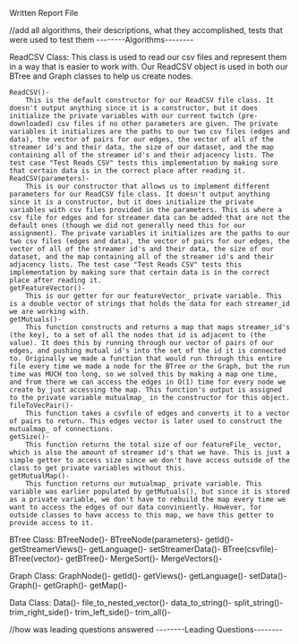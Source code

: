 Written Report File

//add all algorithms, their descriptions, what they accomplished, tests that were used to test them
--------Algorithms--------

ReadCSV Class:
    This class is used to read our csv files and represent them in a way that is easier to work with. Our ReadCSV object is used in both our BTree and Graph classes to help us create nodes.

    ReadCSV()-
        This is the default constructor for our ReadCSV file class. It doesn't output anything since it is a constructor, but it does initialize the private variables with our current twitch (pre-downloaded) csv files if no other parameters are given. The private variables it initializes are the paths to our two csv files (edges and data), the vector of pairs for our edges, the vector of all of the streamer id's and their data, the size of our dataset, and the map containing all of the streamer id's and their adjacency lists. The test case "Test Reads CSV" tests this implementation by making sure that certain data is in the correct place after reading it.
    ReadCSV(parameters)-
        This is our constructor that allows us to implement different parameters for our ReadCSV file class. It doesn't output anything since it is a constructor, but it does initialize the private variables with csv files provided in the parameters. This is where a csv file for edges and for streamer data can be added that are not the default ones (though we did not generally need this for our assignment). The private variables it initializes are the paths to our two csv files (edges and data), the vector of pairs for our edges, the vector of all of the streamer id's and their data, the size of our dataset, and the map containing all of the streamer id's and their adjacency lists. The test case "Test Reads CSV" tests this implementation by making sure that certain data is in the correct place after reading it.
    getFeatureVector()-
        This is our getter for our featureVector_ private variable. This is a double vector of strings that holds the data for each streamer_id we are working with.
    getMutuals()-
        This function constructs and returns a map that maps streamer_id's (the key), to a set of all the nodes that id is adjacent to (the value). It does this by running through our vector of pairs of our edges, and pushing mutual id's into the set of the id it is connected to. Originally we made a function that would run through this entire file every time we made a node for the BTree or the Graph, but the run time was MUCH too long, so we solved this by making a map one time, and from there we can access the edges in O(1) time for every node we create by just accessing the map. This function's output is assigned to the private variable mutualmap_ in the constructor for this object.
    fileToVecPair()-
        This function takes a csvfile of edges and converts it to a vector of pairs to return. This edges vector is later used to construct the mutualmap_ of connections.
    getSize()-
        This function returns the total size of our featureFile_ vector, which is also the amount of streamer id's that we have. This is just a simple getter to access size since we don't have access outside of the class to get private variables without this.
    getMutualMap()-
        This function returns our mutualmap_ private variable. This variable was earlier populated by getMutuals(), but since it is stored as a private variable, we don't have to rebuild the map every time we want to access the edges of our data conviniently. However, for outside classes to have access to this map, we have this getter to provide access to it.

BTree Class:
    BTreeNode()-
    BTreeNode(parameters)-
    getId()-
    getStreamerViews()-
    getLanguage()-
    setStreamerData()-
    BTree(csvfile)-
    BTree(vector)-
    getBTree()-
    MergeSort()-
    MergeVectors()-

Graph Class:
GraphNode()-
getId()-
getViews()-
getLanguage()-
setData()-
Graph()-
getGraph()-
getMap()-

Data Class:
Data()-
file_to_nested_vector()-
data_to_string()-
split_string()-
trim_right_side()-
trim_left_side()-
trim_all()-


//how was leading questions answered
--------Leading Questions--------